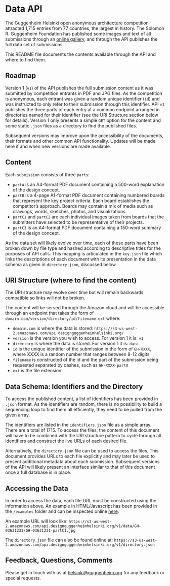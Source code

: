 # Data API

The Guggenheim Helsinki open anonymous architecture competition attracted 1,715 entries from 77 countries, the largest in history. The Solomon R. Guggenheim Foundation has published some images and text of all submissions through an [online gallery](http://designguggenheimhelsinki.org/stageonegallery/), and through the API publishes the full data set of submissions.

This README file documents the contents available through the API and where to find them.


## Roadmap

Version 1 (`v1`) of the API publishes the full submission content as it was submitted by competition entrants in PDF and JPG files. As the competition is anonymous, each entrant was given a random unique identifier (`id`) and was instructed to only refer to their submission through this identifier. API `v1` publishes the three parts of each entry at a common endpoint arranged in directories named for their identifier (see the URI Structure section below for details). Version 1 only presents a simple `GET` option for the content and some static `.json` files as a directory to find the published files.

Subsequent versions may improve upon the accessibility of the documents, their formats and other common API functionality. Updates will be made here if and when new versions are made available.


## Content

Each `submission` consists of three `parts`:  

* `partA` is an A4-format PDF document containing a 500-word explanation of the design concept.
* `partB` is a 4-page A1-format PDF document containing numbered boards that represent the key project criteria. Each board establishes the competitor’s approach. Boards may contain a mix of media such as drawings, words, sketches, photos, and visualizations.
* `partC1` and `partC2` are each individual images taken from boards that the submitters have selected to be representative of their projects.
* `partC3` is an A4-format PDF document containing a 150-word summary of the design concept.

As the data set will likely evolve over time, each of these parts have been broken down by file type and hashed according to descriptive titles for the purposes of API calls. This mapping is articulated in the `key.json` file which links the descriptions of each document with its presentation in the data schema as given in `directory.json`, discussed below.


## URI Structure (where to find the content)

The URI structure may evolve over time but will remain backwards compatible so links will not be broken.

The content will be served through the Amazon cloud and will be accessible through an endpoint that takes the form of `domain.com/version/directory/id/filename.ext` where:  

* `domain.com` is where the data is stored: `https://s3-us-west-2.amazonaws.com/api.designguggenheimhelsinki.org/`
* `version` is the version you wish to access. For version 1 it is: `v1`
* `directory` is where the data is stored. For version 1 it is: `data`
* `id` is the unique identifier of the submission in the form of `GH-XXXX`, where XXXX is a random number that ranges between 8-12 digits
* `filename` is constructed of the id and the part of the submission being requested separated by dashes, such as `GH-XXXX-partA`
* `ext` is the file extension


## Data Schema: Identifiers and the Directory

To access the published content, a list of identifiers has been provided in `.json` format. As the identifiers are random, there is no possibility to build a sequencing loop to find them all efficiently, they need to be pulled from the given array.

The identifiers are listed in the `identifiers.json` file as a simple array. There are a total of 1715. To access the files, the content of this document will have to be combined with the URI structure pattern to cycle through all identifiers and construct the live URLs of each desired file.

Alternatively, the `directory.json` file can be used to access the files. This document provides URLs to each file explicitly and may later be used to present additional metadata about each submission. Subsequent versions of the API will likely present an interface similar to that of this document once a full database is in place.


## Accessing the Data

In order to access the data, each file URL must be constructed using the information above. An example in HTML/Javascript has been provided in the `/examples` folder and can be inspected online [here](https://s3-us-west-2.amazonaws.com/api.designguggenheimhelsinki.org/v1/examples/index.html).

An example URL will look like:
`https://s3-us-west-2.amazonaws.com/api.designguggenheimhelsinki.org/v1/data/GH-03631231/GH-03631231-partC1.jpg`

The `directory.json` file can also be found online at:
`https://s3-us-west-2.amazonaws.com/api.designguggenheimhelsinki.org/v1/directory.json`


## Feedback, Questions, Comments

Please get in touch with us at [helsinki@guggenheim.org](mailto:helsinki@guggenheim.org) for any feedback or special requests.
